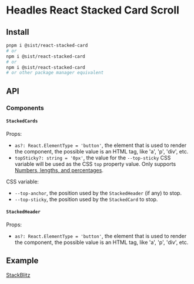 # Headles React Stacked Card Scroll

## Install

```bash
pnpm i @sist/react-stacked-card
# or
npm i @sist/react-stacked-card
# or
npm i @sist/react-stacked-card
# or other package manager equivalent
```

## API

### Components

#### `StackedCards`

Props:

- `as?: React.ElementType = 'button'`, the element that is used to render the component, the possible value is an HTML tag, like 'a', 'p', 'div', etc.
- `topSticky?: string = '0px'`, the value for the `--top-sticky` CSS variable will be used as the CSS `top` property value. Only supports [Numbers, lengths, and percentages](https://developer.mozilla.org/en-US/docs/Learn_web_development/Core/Styling_basics/Values_and_units#numbers_lengths_and_percentages).

CSS variable:

- `--top-anchor`, the position used by the `StackedHeader` (if any) to stop.
- `--top-sticky`, the position used by the `StackedCard` to stop.

#### `StackedHeader`

Props:

- `as?: React.ElementType = 'button'`, the element that is used to render the component, the possible value is an HTML tag, like 'a', 'p', 'div', etc.

## Example

[StackBlitz](https://stackblitz.com/edit/vitejs-vite-6vfnu2jm)